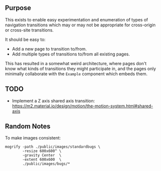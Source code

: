## Purpose
This exists to enable easy experimentation and enumeration of types of navigation transitions which may or may not be appropriate for cross-origin or cross-site transitions.

It should be easy to:
- Add a new page to transition to/from.
- Add multiple types of transitions to/from all existing pages.

This has resulted in a somewhat weird architecture, where pages don't know what kinds of transitions they might participate in, and the pages only minimally collaborate with the `Example` component which embeds them.

## TODO
- Implement a Z axis shared axis transition: https://m2.material.io/design/motion/the-motion-system.html#shared-axis

## Random Notes

To make images consistent:
```
mogrify -path ./public/images/standardbugs \
        -resize 600x600^ \
        -gravity Center  \
        -extent 600x600  \
        ./public/images/bugs/*
```

